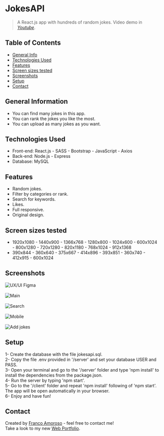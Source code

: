 # JokesAPI
> A React.js app with hundreds of random jokes. 
> Video demo in [_Youtube_](https://youtu.be/ROJoLYIi0ZA).

## Table of Contents
* [General Info](#general-information)
* [Technologies Used](#technologies-used)
* [Features](#features)
* [Screen sizes tested](#screen-sizes-tested)
* [Screenshots](#screenshots)
* [Setup](#setup)
* [Contact](#contact)


## General Information
- You can find many jokes in this app. 
- You can rank the jokes you like the most.
- You can upload as many jokes as you want.


## Technologies Used
- Front-end: React.js - SASS - Bootstrap - JavaScript - Axios
- Back-end: Node.js - Express 
- Database: MySQL


## Features
- Random jokes.
- Filter by categories or rank.
- Search for keywords.
- Likes.
- Full responsive.
- Original design.


## Screen sizes tested
- 1920x1080 - 1440x900 - 1366x768 - 1280x800 - 1024x600 - 600x1024 - 800x1280 - 720x1280 - 820x1180 - 768x1024 - 912x1368
- 390x844 - 360x640 - 375x667 - 414x896 - 393x851 - 360x740 - 412x915 - 600x1024


## Screenshots
![UX/UI Figma](screenshots/figma.png)
<br/>
<br/>
![Main](screenshots/main.png)
<br/>
<br/>
![Search](screenshots/search.png)
<br/>
<br/>
![Mobile](screenshots/mobile.png)
<br/>
<br/>
![Add jokes](screenshots/add.png)


## Setup
1- Create the database with the file jokesapi.sql.
<br/>
2- Copy the file .env provided in '/server' and set your database USER and PASS. 
<br/>
3- Open your terminal and go to the '/server' folder and type 'npm install' to install the dependencies from the package.json. 
<br/>
4- Run the server by typing 'npm start'.
<br/>
5- Go to the '/client' folder and repeat 'npm install' following of 'npm start'. The app will be open automatically in your browser.
<br/>
6- Enjoy and have fun!


## Contact
Created by [Franco Amoroso](https://www.linkedin.com/in/francoamoroso/) - feel free to contact me!
<br/>
Take a look to my new [Web Portfolio](https://www.franamoroso.com/). 
